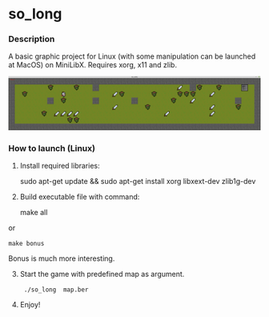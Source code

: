 # so_long

### Description
A basic graphic project for Linux (with some manipulation can be launched at MacOS) on MiniLibX.
Requires xorg, x11 and zlib.

![alt text](./assets/gameplay.png)

### How to launch (Linux)
    
1) Install required libraries:


    sudo apt-get update && sudo apt-get install xorg libxext-dev zlib1g-dev
2)  Build executable file with command:



    make all

or

    make bonus

Bonus is much more interesting.

3. Start the game with predefined map as argument.


        ./so_long  map.ber
4. Enjoy!